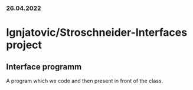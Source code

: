 ### 26.04.2022
# Ignjatovic/Stroschneider-Interfaces project
## Interface programm

A program which we code and then present in front of the class.
